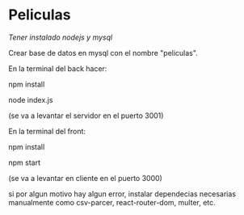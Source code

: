 # Peliculas
*Tener instalado nodejs y mysql*

Crear base de datos en mysql con el nombre "peliculas".

En la terminal del back hacer: 

npm install

node index.js 

(se va a levantar el servidor en el puerto 3001)



En la terminal del front:

npm install

npm start

(se va a levantar en cliente en el puerto 3000)

si por algun motivo hay algun error, instalar dependecias necesarias manualmente como csv-parcer, react-router-dom, multer, etc.
